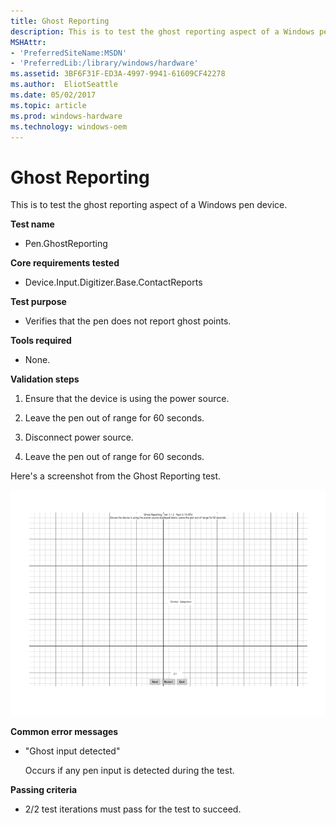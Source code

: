 ```yaml
---
title: Ghost Reporting
description: This is to test the ghost reporting aspect of a Windows pen device.
MSHAttr:
- 'PreferredSiteName:MSDN'
- 'PreferredLib:/library/windows/hardware'
ms.assetid: 3BF6F31F-ED3A-4997-9941-61609CF42278
ms.author:  EliotSeattle
ms.date: 05/02/2017
ms.topic: article
ms.prod: windows-hardware
ms.technology: windows-oem
---
```


# Ghost Reporting


This is to test the ghost reporting aspect of a Windows pen device.

**Test name**

-   Pen.GhostReporting

**Core requirements tested**

-   Device.Input.Digitizer.Base.ContactReports

**Test purpose**

-   Verifies that the pen does not report ghost points.

**Tools required**

-   None.

**Validation steps**

1. Ensure that the device is using the power source.

2. Leave the pen out of range for 60 seconds.

3. Disconnect power source.

4. Leave the pen out of range for 60 seconds.

Here's a screenshot from the Ghost Reporting test.

![screenshot from the ghost reporting test for a windows pen device.](../images/pen-test-ghostrep.png)

**Common error messages**

-   "Ghost input detected"
    
    Occurs if any pen input is detected during the test.

**Passing criteria**

-   2/2 test iterations must pass for the test to succeed.
